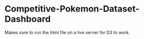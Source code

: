 # Competitive-Pokemon-Dataset-Dashboard
Makes sure to run the html file on a live server for D3 to work.
